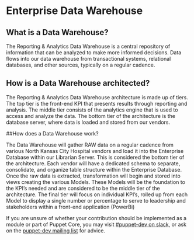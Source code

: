 # Enterprise Data Warehouse

## What is a Data Warehouse?

The Reporting & Analytics Data Warehouse is a central repository of information that can be analyzed to make more informed decisions. Data flows into our data warehouse from transactional systems, relational databases, and other sources, typically on a regular cadence.

## How is a Data Warehouse architected?

The Reporting & Analytics Data Warehouse architecture is made up of tiers. The top tier is the front-end KPI that presents results through reporting and analysis. The middle tier consists of the analytics engine that is used to access and analyze the data. The bottom tier of the architecture is the database server, where data is loaded and stored from our vendors.

##How does a Data Warehouse work?

The Data Warehouse will gather RAW data on a regular cadence from various North Kansas City Hospital vendors and load it into the Enterprise Database within our Librarian Server. This is considered the bottom tier of the architecture. Each vendor will have a dedicated schema to separate, consolidate, and organize table structure within the Enterprise Database. Once the raw data is extracted, transformation will begin and stored into views creating the various Models. These Models will be the foundation to the KPI’s needed and are considered to be the middle tier of the architecture. The final tier will focus on individual KPI’s, rolled up from each Model to display a single number or percentage to serve to leadership and stakeholders within a front-end application (PowerBi)


If you are unsure of whether your contribution should be implemented as a
module or part of Puppet Core, you may visit [#puppet-dev on slack](https://puppetcommunity.slack.com/), or ask on
the [puppet-dev mailing list](https://groups.google.com/forum/#!forum/puppet-dev) for advice.